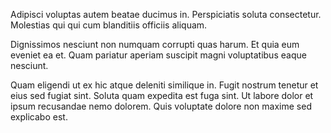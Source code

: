 Adipisci voluptas autem beatae ducimus in. Perspiciatis soluta consectetur. Molestias qui qui cum blanditiis officiis aliquam.
 Dignissimos nesciunt non numquam corrupti quas harum. Et quia eum eveniet ea et. Quam pariatur aperiam suscipit magni voluptatibus eaque nesciunt.
 Quam eligendi ut ex hic atque deleniti similique in. Fugit nostrum tenetur et eius sed fugiat sint. Soluta quam expedita est fuga sint. Ut labore dolor et ipsum recusandae nemo dolorem. Quis voluptate dolore non maxime sed explicabo est.